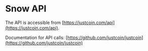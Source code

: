 Snow API
=====

The API is accessible from [https://justcoin.com/api](https://justcoin.com/api).

Documentation for API calls: [https://github.com/justcoin/justcoin](https://github.com/justcoin/justcoin)

